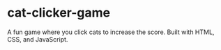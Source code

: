 # cat-clicker-game
A fun game where you click cats to increase the score. Built with HTML, CSS, and JavaScript.
